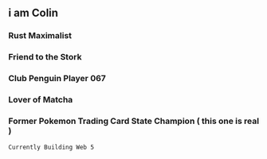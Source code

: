 ## i am Colin

### Rust Maximalist

### Friend to the Stork

### Club Penguin Player 067

### Lover of Matcha

### Former Pokemon Trading Card State Champion ( this one is real )

`Currently Building Web 5`


<!--
**colinstartneon/colinstartneon** is a ✨ _special_ ✨ repository because its `README.md` (this file) appears on your GitHub profile.

Here are some ideas to get you started:

- 🔭 I’m currently working on ...
- 🌱 I’m currently learning ...
- 👯 I’m looking to collaborate on ...
- 🤔 I’m looking for help with ...
- 💬 Ask me about ...
- 📫 How to reach me: ...
- 😄 Pronouns: ...
- ⚡ Fun fact: ...
-->
